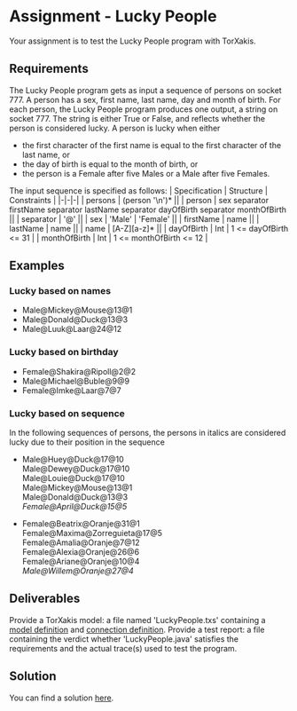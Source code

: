 # Assignment - Lucky People

Your assignment is to test the Lucky People program with TorXakis.

## Requirements

The Lucky People program gets as input a sequence of persons on socket 777.
A person has a sex, first name, last name, day and month of birth.
For each person, the Lucky People program produces one output, a string on socket 777.
The string is either True or False, and reflects whether the person is considered lucky.
A person is lucky when either

*   the first character of the first name is equal to the first character of the last name, or
*   the day of birth is equal to the month of birth, or
*   the person is a Female after five Males or a Male after five Females.

The input sequence is specified as follows:
| Specification | Structure | Constraints |
|-|-|-|
| persons | (person '\n')* ||
| person | sex separator firstName separator lastName separator dayOfBirth separator monthOfBirth ||
| separator | '@' ||
| sex | 'Male' | 'Female' ||
| firstName | name ||
| lastName | name ||
| name | [A-Z][a-z]* ||
| dayOfBirth | Int | 1 <= dayOfBirth <= 31 |
| monthOfBirth | Int | 1 <= monthOfBirth <= 12 |
## Examples

### Lucky based on names

*   Male@Mickey@Mouse@13@1
*   Male@Donald@Duck@13@3
*   Male@Luuk@Laar@24@12

### Lucky based on birthday

*   Female@Shakira@Ripoll@2@2
*   Male@Michael@Buble@9@9
*   Female@Imke@Laar@7@7

### Lucky based on sequence

In the following sequences of persons, the persons in italics are considered lucky due to their position in the sequence

*   Male@Huey@Duck@17@10  
    Male@Dewey@Duck@17@10  
    Male@Louie@Duck@17@10  
    Male@Mickey@Mouse@13@1  
    Male@Donald@Duck@13@3  
    _Female@April@Duck@15@5_

*   Female@Beatrix@Oranje@31@1  
    Female@Maxima@Zorreguieta@17@5  
    Female@Amalia@Oranje@7@12  
    Female@Alexia@Oranje@26@6  
    Female@Ariane@Oranje@10@4  
    _Male@Willem@Oranje@27@4_

## Deliverables

Provide a TorXakis model: a file named 'LuckyPeople.txs' containing a [model definition](ModelDefs) and [connection definition](CnectDefs).
Provide a test report: a file containing the verdict whether 'LuckyPeople.java' satisfies the requirements and the actual trace(s) used to test the program.


## Solution

You can find a solution [here](Modelling-Example-Lucky-People-(Solution)).